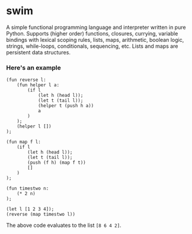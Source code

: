 # swim
A simple functional programming language and interpreter written in pure Python. Supports (higher order) functions, closures, currying, variable bindings with lexical scoping rules, lists, maps, arithmetic, boolean logic, strings, while-loops, conditionals, sequencing, etc. Lists and maps are persistent data structures.

### Here's an example

```
(fun reverse l:
    (fun helper l a:
        (if l
            (let h (head l));
            (let t (tail l));
            (helper t (push h a))
            a
        )
    );
    (helper l [])
);

(fun map f l:
    (if l
        (let h (head l));
        (let t (tail l));
        (push (f h) (map f t))
        []
    )
);

(fun timestwo n: 
    (* 2 n)
);

(let l [1 2 3 4]);
(reverse (map timestwo l))
```

The above code evaluates to the list `[8 6 4 2]`.
